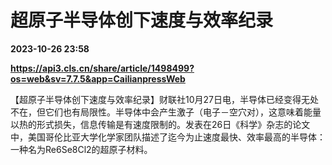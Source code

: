 # 超原子半导体创下速度与效率纪录

**2023-10-26 23:58**

**https://api3.cls.cn/share/article/1498499?os=web&sv=7.7.5&app=CailianpressWeb**

【超原子半导体创下速度与效率纪录】财联社10月27日电，半导体已经变得无处不在，但它们也有局限性。半导体中会产生激子（电子－空穴对），这意味着能量以热的形式损失，信息传输是有速度限制的。发表在26日《科学》杂志的论文中，美国哥伦比亚大学化学家团队描述了迄今为止速度最快、效率最高的半导体：一种名为Re6Se8Cl2的超原子材料。